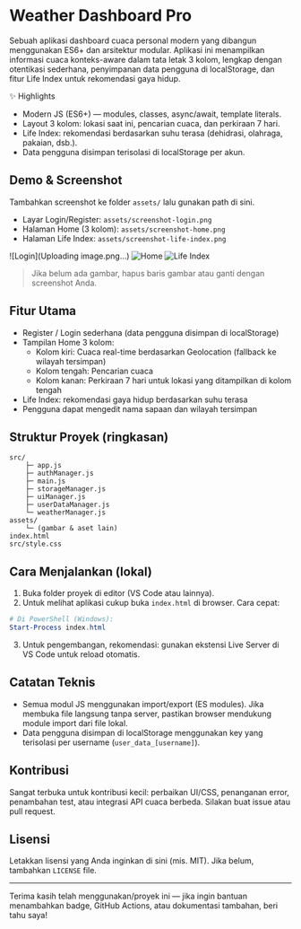 # Weather Dashboard Pro

Sebuah aplikasi dashboard cuaca personal modern yang dibangun menggunakan ES6+ dan arsitektur modular. Aplikasi ini menampilkan informasi cuaca konteks-aware dalam tata letak 3 kolom, lengkap dengan otentikasi sederhana, penyimpanan data pengguna di localStorage, dan fitur Life Index untuk rekomendasi gaya hidup.

✨ Highlights
- Modern JS (ES6+) — modules, classes, async/await, template literals.
- Layout 3 kolom: lokasi saat ini, pencarian cuaca, dan perkiraan 7 hari.
- Life Index: rekomendasi berdasarkan suhu terasa (dehidrasi, olahraga, pakaian, dsb.).
- Data pengguna disimpan terisolasi di localStorage per akun.

## Demo & Screenshot

Tambahkan screenshot ke folder `assets/` lalu gunakan path di sini.

- Layar Login/Register: `assets/screenshot-login.png`
- Halaman Home (3 kolom): `assets/screenshot-home.png`
- Halaman Life Index: `assets/screenshot-life-index.png`

![Login](Uploading image.png…)
![Home](assets/screenshot-home.png)
![Life Index](assets/screenshot-life-index.png)

> Jika belum ada gambar, hapus baris gambar atau ganti dengan screenshot Anda.

## Fitur Utama

- Register / Login sederhana (data pengguna disimpan di localStorage)
- Tampilan Home 3 kolom:
	- Kolom kiri: Cuaca real-time berdasarkan Geolocation (fallback ke wilayah tersimpan)
	- Kolom tengah: Pencarian cuaca
	- Kolom kanan: Perkiraan 7 hari untuk lokasi yang ditampilkan di kolom tengah
- Life Index: rekomendasi gaya hidup berdasarkan suhu terasa
- Pengguna dapat mengedit nama sapaan dan wilayah tersimpan

## Struktur Proyek (ringkasan)

```
src/
	├─ app.js
	├─ authManager.js
	├─ main.js
	├─ storageManager.js
	├─ uiManager.js
	├─ userDataManager.js
	└─ weatherManager.js
assets/
	└─ (gambar & aset lain)
index.html
src/style.css
```

## Cara Menjalankan (lokal)

1. Buka folder proyek di editor (VS Code atau lainnya).
2. Untuk melihat aplikasi cukup buka `index.html` di browser. Cara cepat:

```powershell
# Di PowerShell (Windows):
Start-Process index.html
```

3. Untuk pengembangan, rekomendasi: gunakan ekstensi Live Server di VS Code untuk reload otomatis.

## Catatan Teknis

- Semua modul JS menggunakan import/export (ES modules). Jika membuka file langsung tanpa server, pastikan browser mendukung module import dari file lokal.
- Data pengguna disimpan di localStorage menggunakan key yang terisolasi per username (`user_data_[username]`).

## Kontribusi

Sangat terbuka untuk kontribusi kecil: perbaikan UI/CSS, penanganan error, penambahan test, atau integrasi API cuaca berbeda. Silakan buat issue atau pull request.

## Lisensi

Letakkan lisensi yang Anda inginkan di sini (mis. MIT). Jika belum, tambahkan `LICENSE` file.

---


Terima kasih telah menggunakan/proyek ini — jika ingin bantuan menambahkan badge, GitHub Actions, atau dokumentasi tambahan, beri tahu saya!


